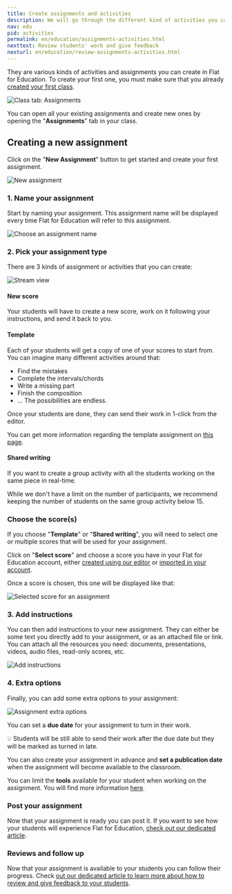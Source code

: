 ```yaml
---
title: Create assignments and activities
description: We will go through the different kind of activities you can achieve on Flat for Education with your students
nav: edu
pid: activities
permalink: en/education/assignments-activities.html
nexttext: Review students' work and give feedback
nexturl: en/education/review-assignments-activities.html
---
```


They are various kinds of activities and assignments you can create in Flat for Education. To create your first one, you must make sure that you already [created your first class](/help/en/education/create-new-class.html).

![Class tab: Assignments](/help/assets/img/edu/class-tab-assignments.png)

You can open all your existing assignments and create new ones by opening the "**Assignments**" tab in your class.

## Creating a new assignment

Click on the "**New Assignment**" button to get started and create your first assignment.

![New assignment](/help/assets/img/edu/class-new-assignment-btn.png)

### 1. Name your assignment

Start by naming your assignment. This assignment name will be displayed every time Flat for Education will refer to this assignment.

![Choose an assignment name](/help/assets/img/edu/class-new-assignment-name.png)

### 2. Pick your assignment type

There are 3 kinds of assignment or activities that you can create:

![Stream view](/help/assets/img/edu/class-new-assignment-pick-type.png)

#### New score

Your students will have to create a new score, work on it following your instructions, and send it back to you.

#### Template

Each of your students will get a copy of one of your scores to start from. You can imagine many different activities around that:

* Find the mistakes
* Complete the intervals/chords
* Write a missing part
* Finish the composition
* ... The possibilities are endless.

Once your students are done, they can send their work in 1-click from the editor.

You can get more information regarding the template assignment on [this page](/help/en/education/templates.html). 

#### Shared writing

If you want to create a group activity with all the students working on the same piece in real-time.

While we don't have a limit on the number of participants, we recommend keeping the number of students on the same group activity below 15.

### Choose the score(s)

If you choose "**Template**" or "**Shared writing**", you will need to select one or multiple scores that will be used for your assignment.

Click on "**Select score**" and choose a score you have in your Flat for Education account, either [created using our editor](/help/en/music-notation-software/create-your-first-music-score.html) or [imported in your account](/help/en/music-notation-software/import.html).

Once a score is chosen, this one will be displayed like that:

![Selected score for an assignment](/help/assets/img/edu/class-new-assignment-picked-score.png)

### 3. Add instructions

You can then add instructions to your new assignment. They can either be some text you directly add to your assignment, or as an attached file or link. You can attach all the resources you need: documents, presentations, videos, audio files, read-only scores, etc.

![Add instructions](/help/assets/img/edu/class-new-assignment-instructions.png)

### 4. Extra options

Finally, you can add some extra options to your assignment:

![Assignment extra options](/help/assets/img/edu/class-new-assignment-extras.png)

You can set a **due date** for your assignment to turn in their work.

💡 Students will be still able to send their work after the due date but they will be marked as turned in late.

You can also create your assignment in advance and **set a publication date** when the assignment will become available to the classroom.

You can limit the **tools** available for your student when working on the assignment. You will find more information [here](/help/en/education/toolset.html). 

### Post your assignment

Now that your assignment is ready you can post it. If you want to see how your students will experience Flat for Education, [check out our dedicated article](/help/en/education/student-view.html).

### Reviews and follow up

Now that your assignment is available to your students you can follow their progress. Check [out our dedicated article to learn more about how to review and give feedback to your students](/help/en/education/review-assignments-activities.html).

